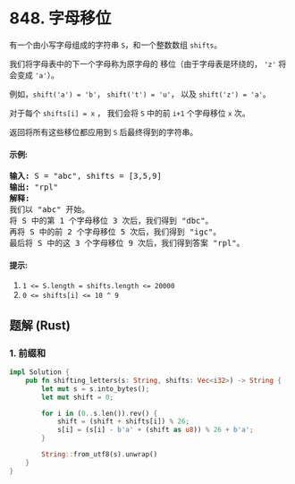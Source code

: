 # 848. 字母移位
有一个由小写字母组成的字符串 `S`，和一个整数数组 `shifts`。

我们将字母表中的下一个字母称为原字母的 移位（由于字母表是环绕的， `'z'` 将会变成 `'a'`）。

例如，`shift('a') = 'b'`， `shift('t') = 'u'`， 以及 `shift('z') = 'a'`。

对于每个 `shifts[i] = x` ， 我们会将 `S` 中的前 `i+1` 个字母移位 `x` 次。

返回将所有这些移位都应用到 `S` 后最终得到的字符串。

#### 示例:
<pre>
<strong>输入:</strong> S = "abc", shifts = [3,5,9]
<strong>输出:</strong> "rpl"
<strong>解释:</strong>
我们以 "abc" 开始。
将 S 中的第 1 个字母移位 3 次后，我们得到 "dbc"。
再将 S 中的前 2 个字母移位 5 次后，我们得到 "igc"。
最后将 S 中的这 3 个字母移位 9 次后，我们得到答案 "rpl"。
</pre>

#### 提示:
1. `1 <= S.length = shifts.length <= 20000`
2. `0 <= shifts[i] <= 10 ^ 9`

## 题解 (Rust)

### 1. 前缀和
```Rust
impl Solution {
    pub fn shifting_letters(s: String, shifts: Vec<i32>) -> String {
        let mut s = s.into_bytes();
        let mut shift = 0;

        for i in (0..s.len()).rev() {
            shift = (shift + shifts[i]) % 26;
            s[i] = (s[i] - b'a' + (shift as u8)) % 26 + b'a';
        }

        String::from_utf8(s).unwrap()
    }
}
```

